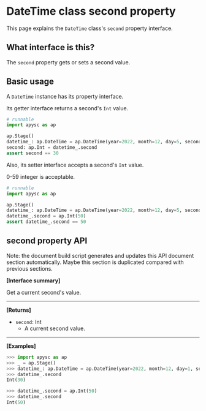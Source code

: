 # DateTime class second property

This page explains the `DateTime` class's `second` property interface.

## What interface is this?

The `second` property gets or sets a second value.

## Basic usage

A `DateTime` instance has its property interface.

Its getter interface returns a second's `Int` value.

```py
# runnable
import apysc as ap

ap.Stage()
datetime_: ap.DateTime = ap.DateTime(year=2022, month=12, day=5, second=30)
second: ap.Int = datetime_.second
assert second == 30
```

Also, its setter interface accepts a second's `Int` value.

0-59 integer is acceptable.

```py
# runnable
import apysc as ap

ap.Stage()
datetime_: ap.DateTime = ap.DateTime(year=2022, month=12, day=5, second=30)
datetime_.second = ap.Int(50)
assert datetime_.second == 50
```

## second property API

<!-- Docstring: apysc._time.datetime_.DateTime.second -->

<span class="inconspicuous-txt">Note: the document build script generates and updates this API document section automatically. Maybe this section is duplicated compared with previous sections.</span>

**[Interface summary]**

Get a current second's value.<hr>

**[Returns]**

- `second`: Int
  - A current second value.

<hr>

**[Examples]**

```py
>>> import apysc as ap
>>> _ = ap.Stage()
>>> datetime_: ap.DateTime = ap.DateTime(year=2022, month=12, day=1, second=30)
>>> datetime_.second
Int(30)

>>> datetime_.second = ap.Int(50)
>>> datetime_.second
Int(50)
```